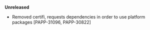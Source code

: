 **Unreleased**
* Removed certifi, requests dependencies in order to use platform packages [PAPP-31096, PAPP-30822]
